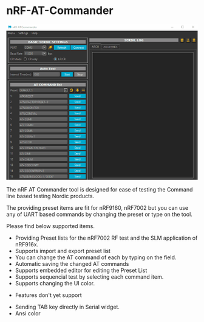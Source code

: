 # nRF-AT-Commander

<img src="https://github.com/olleheugene/nRF-AT-Commander/blob/main/document_resources/nrf_atcommander.gif">



The nRF AT Commander tool is designed for ease of testing the Command line based testing Nordic products.

The providing preset items are fit for nRF9160, nRF7002 but you can use any of UART based commands by changing the preset or type on the tool.

Please find below supported items.

- Providing Preset lists for the nRF7002 RF test and the SLM application of nRF916x.
- Supports import and export preset list 
- You can change the AT command of each by typing on the field.
- Automatic saving the changed AT commands
- Supports embedded editor for editing the Preset List
- Supports sequencial test by selecting each command item.
- Supports changing the UI color.

* Features don't yet support
- Sending TAB key directly in Serial widget.
- Ansi color
